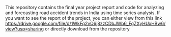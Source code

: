 This repository contains the final year project report and code for analyzing and forecasting road accident trends in India using time series analysis.
If you want to see the report of the project, you can either view from this link https://drive.google.com/file/d/1WkFq2vO6j8zzCDbJWb6_FgZXyHUxHBw6/view?usp=sharing or directly download from the repository
